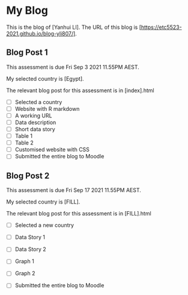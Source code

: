 # My Blog


This is the blog of [Yanhui LI].
The URL of this blog is [https://etc5523-2021.github.io/blog-yli807/].

## Blog Post 1

This assessment is due Fri Sep 3 2021 11.55PM AEST.

My selected country is [Egypt].

The relevant blog post for this assessment is in [index].html

- [ ] Selected a country
- [ ] Website with R markdown 
- [ ] A working URL
- [ ] Data description
- [ ] Short data story
- [ ] Table 1
- [ ] Table 2
- [ ] Customised website with CSS
- [ ] Submitted the entire blog to Moodle

## Blog Post 2

This assessment is due Fri Sep 17 2021 11.55PM AEST.

My selected country is [FILL].

The relevant blog post for this assessment is in [FILL].html

- [ ] Selected a new country
- [ ] Data Story 1
- [ ] Data Story 2
- [ ] Graph 1
- [ ] Graph 2
- [ ] Submitted the entire blog to Moodle

